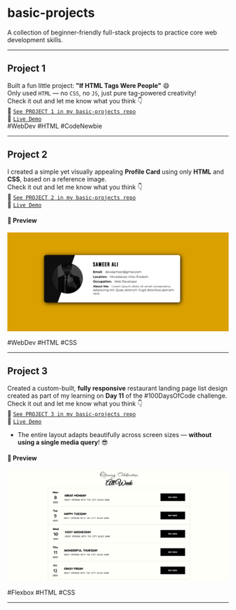 # basic-projects

A collection of beginner-friendly full-stack projects to practice core web development skills.

---

## Project 1

Built a fun little project: **"If HTML Tags Were People"** 😄  
Only used `HTML` — no `CSS`, no `JS`, just pure tag-powered creativity!  
Check it out and let me know what you think 👇  
🔗 [`See PROJECT 1 in my basic-projects repo`](https://github.com/devxsameer/basic-projects)  
🔗 [`Live Demo`](https://devxsameer.github.io/basic-projects/Project1)  
#WebDev #HTML #CodeNewbie

---

## Project 2

I created a simple yet visually appealing **Profile Card** using only **HTML** and **CSS**, based on a reference image.  
Check it out and let me know what you think 👇  
🔗 [`See PROJECT 2 in my basic-projects repo`](https://github.com/devxsameer/basic-projects)  
🔗 [`Live Demo`](https://devxsameer.github.io/basic-projects/Project2)

#### 📸 Preview

![Profile Card Screenshot](./Project2/img/screenshot.png)

#WebDev #HTML #CSS

---

## Project 3

Created a custom-built, **fully responsive** restaurant landing page list design created as part of my learning on **Day 11** of the #100DaysOfCode challenge.  
Check it out and let me know what you think 👇  
🔗 [`See PROJECT 3 in my basic-projects repo`](https://github.com/devxsameer/basic-projects)  
🔗 [`Live Demo`](https://devxsameer.github.io/basic-projects/Project3)

- The entire layout adapts beautifully across screen sizes — **without using a single media query**! 😎

#### 📸 Preview

![Landing Page List Design](./Project3/img/screenshot.png)

#Flexbox #HTML #CSS

---
